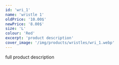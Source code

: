 ```yaml
---
id: 'wri_1'
name: 'wristle 1'
oldPrice: '10.00$'
newPrice: '8.00$'
size: 'L'
colour: 'Red'
excerpt: 'product description'
cover_image: '/img/products/wristles/wri_1.webp'
---
```

full product description
